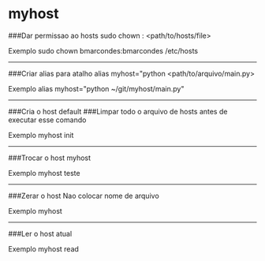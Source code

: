 # myhost

###Dar permissao ao hosts
sudo chown <username>:<username> <path/to/hosts/file>

Exemplo
sudo chown bmarcondes:bmarcondes /etc/hosts

--------------------------

###Criar alias para atalho
alias myhost="python <path/to/arquivo/main.py>

Exemplo
alias myhost="python ~/git/myhost/main.py"

--------------------------

###Cria o host default
###Limpar todo o arquivo de hosts antes de executar esse comando

Exemplo
myhost init

--------------------------
###Trocar o host
myhost <filename>

Exemplo
myhost teste

--------------------------

###Zerar o host
Nao colocar nome de arquivo

Exemplo
myhost

--------------------------

###Ler o host atual

Exemplo
myhost read
